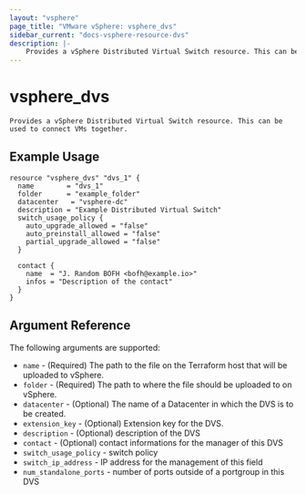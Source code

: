 ```yaml
---
layout: "vsphere"
page_title: "VMware vSphere: vsphere_dvs"
sidebar_current: "docs-vsphere-resource-dvs"
description: |-
    Provides a vSphere Distributed Virtual Switch resource. This can be used to connect VMs together.
---
```


# vsphere\_dvs

    Provides a vSphere Distributed Virtual Switch resource. This can be used to connect VMs together.

## Example Usage

```
resource "vsphere_dvs" "dvs_1" {
  name        = "dvs_1"
  folder      = "example_folder"
  datacenter   = "vsphere-dc"
  description = "Example Distributed Virtual Switch"
  switch_usage_policy {
    auto_upgrade_allowed = "false"
    auto_preinstall_allowed = "false"
    partial_upgrade_allowed = "false"
  }

  contact {
    name  = "J. Random BOFH <bofh@example.io>"
    infos = "Description of the contact"
  }
}
```

## Argument Reference

The following arguments are supported:

* `name` - (Required) The path to the file on the Terraform host that will be uploaded to vSphere.
* `folder` - (Required) The path to where the file should be uploaded to on vSphere.
* `datacenter` - (Optional) The name of a Datacenter in which the DVS is to be created.
* `extension_key` - (Optional) Extension key for the DVS.
* `description` - (Optional) description of the DVS
* `contact` - (Optional) contact informations for the manager of this DVS
* `switch_usage_policy` - switch policy
* `switch_ip_address` - IP address for the management of this field
* `num_standalone_ports` - number of ports outside of a portgroup in this DVS
